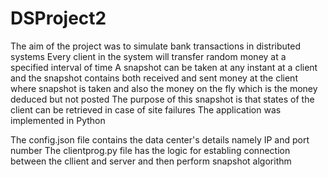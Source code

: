 # DSProject2

The aim of the project was to simulate bank transactions in distributed systems
Every client in the system will transfer random money at a specified interval of time
A snapshot can be taken at any instant at a client and the snapshot contains both received and sent money at the client where snapshot is taken and also the money on the fly which is the money deduced but not posted
The purpose of this snapshot is that states of the client can be retrieved in case of site failures
The application was implemented in Python

The config.json file contains the data center's details namely IP and port number
The clientprog.py file has the logic for establing connection between the cllient and server and then perform snapshot algorithm
